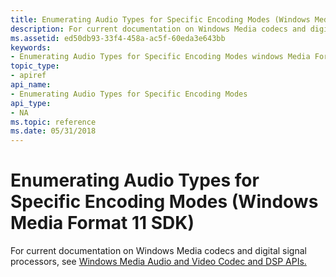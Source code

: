```yaml
---
title: Enumerating Audio Types for Specific Encoding Modes (Windows Media Format 11 SDK)
description: For current documentation on Windows Media codecs and digital signal processors, see Windows Media Audio and Video Codec and DSP APIs.
ms.assetid: ed50db93-33f4-458a-ac5f-60eda3e643bb
keywords:
- Enumerating Audio Types for Specific Encoding Modes windows Media Format
topic_type:
- apiref
api_name:
- Enumerating Audio Types for Specific Encoding Modes
api_type:
- NA
ms.topic: reference
ms.date: 05/31/2018
---
```


# Enumerating Audio Types for Specific Encoding Modes (Windows Media Format 11 SDK)

For current documentation on Windows Media codecs and digital signal processors, see [Windows Media Audio and Video Codec and DSP APIs.](/previous-versions//dd464626(v=vs.85))

 

 
